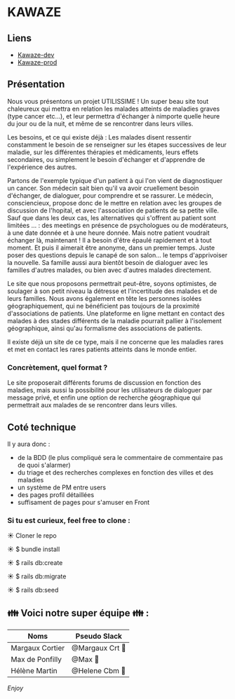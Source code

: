 # KAWAZE

## Liens

 - <a href="https://kawaze-development-mhm.herokuapp.com">Kawaze-dev</a>
 - <a href="https://kawaze.herokuapp.com">Kawaze-prod</a>


## Présentation
Nous vous présentons un projet UTILISSIME ! Un super beau site tout chaleureux qui mettra en relation les malades atteints de maladies graves (type cancer etc...), et leur permettra d'échanger à nimporte quelle heure du jour ou de la nuit, et même de se rencontrer dans leurs villes.

Les besoins, et ce qui existe déjà :
Les malades disent ressentir constamment le besoin de se renseigner sur les étapes successives de leur maladie, sur les différentes thérapies et médicaments, leurs effets secondaires, ou simplement le besoin d'échanger et d'apprendre de l'expérience des autres.

Partons de l'exemple typique d'un patient à qui l'on vient de diagnostiquer un cancer. Son médecin sait bien qu'il va avoir cruellement besoin d'échanger, de dialoguer, pour comprendre et se rassurer. Le médecin, consciencieux, propose donc de le mettre en relation avec les groupes de discussion de l'hopital, et avec l'association de patients de sa petite ville. Sauf que dans les deux cas, les alternatives qui s'offrent au patient sont limitées ... : des meetings en présence de psychologues ou de modérateurs, à une date donnée et à une heure donnée. Mais notre patient voudrait échanger là, maintenant ! Il a besoin d'être épaulé rapidement et à tout moment. Et puis il aimerait être anonyme, dans un premier temps. Juste poser des questions depuis le canapé de son salon... le temps d'apprivoiser la nouvelle. Sa famille aussi aura bientôt besoin de dialoguer avec les familles d'autres malades, ou bien avec d'autres malades directement.

Le site que nous proposons permettrait peut-être, soyons optimistes, de soulager à son petit niveau la détresse et l'incertitude des malades et de leurs familles. Nous avons également en tête les personnes isolées géographiquement, qui ne bénéficient pas toujours de la proximité d'associations de patients. Une plateforme en ligne mettant en contact des malades à des stades différents de la maladie pourrait pallier à l'isolement géographique, ainsi qu'au formalisme des associations de patients.

Il existe déjà un site de ce type, mais il ne concerne que les maladies rares et met en contact les rares patients atteints dans le monde entier.

### Concrètement, quel format ?
Le site proposerait différents forums de discussion en fonction des maladies, mais aussi la possibilité pour les utilisateurs de dialoguer par message privé, et enfin une option de recherche géographique qui permettrait aux malades de se rencontrer dans leurs villes.

## Coté technique

Il y aura donc :

- de la BDD (le plus compliqué sera le commentaire de commentaire pas de quoi s'alarmer)
- du triage et des recherches complexes en fonction des villes et des maladies
- un système de PM entre users
- des pages profil détaillées
- suffisament de pages pour s'amuser en Front


### Si tu est curieux, feel free to clone :

☀️   Cloner le repo

☀️   $ bundle install

☀️   $ rails db:create

☀️   $ rails db:migrate

☀️   $ rails db:seed


## :family: Voici notre super équipe :family: :

Noms | Pseudo Slack
------------ | -------------
Margaux Cortier | @Margaux Crt :penguin:
Max de Ponfilly | @Max :tiger:
Hélène Martin | @Helene Cbm :panda_face:

*Enjoy*